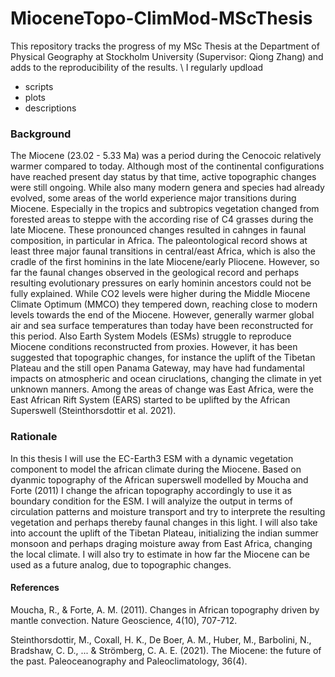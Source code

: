 # MioceneTopo-ClimMod-MScThesis

This repository tracks the progress of my MSc Thesis at the Department of Physical Geography at Stockholm University (Supervisor: Qiong Zhang) and adds to the reproducibility of the results. \\
I regularly updload 
+ scripts
+ plots
+ descriptions

### Background
The Miocene (23.02 - 5.33 Ma) was a period during the Cenocoic relatively warmer compared to today. Although most of the continental configurations have reached present day status by that time, active topographic changes were still ongoing. While also many modern genera and species had already evolved, some areas of the world experience major transitions during Miocene. Especially in the tropics and subtropics vegetation changed from forested areas to steppe with the according rise of C4 grasses during the late Miocene. These pronounced changes resulted in cahnges in faunal composition, in particular in Africa. The paleontological record shows at least three major faunal transitions in central/east Africa, which is also the cradle of the first hominins in the late Miocene/early Pliocene. However, so far the faunal changes observed in the geological record and perhaps resulting evolutionary pressures on early hominin ancestors could not be fully explained. While CO2 levels were higher during the Middle Miocene Climate Optimum (MMCO) they tempered down, reaching close to modern levels towards the end of the Miocene. However, generally warmer global air and sea surface temperatures than today have been reconstructed for this period. Also Earth System Models (ESMs) struggle to reproduce Miocene conditions reconstructed from proxies. However, it has been suggested that topographic changes, for instance the uplift of the Tibetan Plateau and the still open Panama Gateway, may have had fundamental impacts on atmospheric and ocean ciruclations, changing the climate in yet unknown manners. Among the areas of change was East Africa, were the East African Rift System (EARS) started to be uplifted by the African Superswell (Steinthorsdottir et al. 2021). 

### Rationale
In this thesis I will use the EC-Earth3 ESM with a dynamic vegetation component to model the african climate during the Miocene. Based on dyanmic topography of the African superswell modelled by Moucha and Forte (2011) I change the african topography accordingly to use it as boundary condition for the ESM. I will analyize the output in terms of circulation patterns and moisture transport and try to interprete the resulting vegetation and perhaps thereby faunal changes in this light. I will also take into account the uplift of the Tibetan Plateau, initializing the indian summer monsoon and perhaps draging moisture away from East Africa, changing the local climate. I will also try to estimate in how far the Miocene can be used as a future analog, due to topographic changes.

#### References
Moucha, R., & Forte, A. M. (2011). Changes in African topography driven by mantle convection. Nature Geoscience, 4(10), 707-712.

Steinthorsdottir, M., Coxall, H. K., De Boer, A. M., Huber, M., Barbolini, N., Bradshaw, C. D., ... & Strömberg, C. A. E. (2021). The Miocene: the future of the past. Paleoceanography and Paleoclimatology, 36(4).
